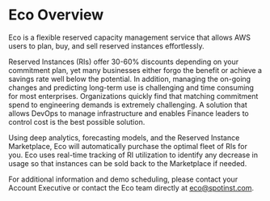# Eco Overview

Eco is a flexible reserved capacity management service that allows AWS users to plan, buy, and sell reserved instances effortlessly.

Reserved Instances (RIs) offer 30-60% discounts depending on your commitment plan, yet many businesses either forgo the benefit or achieve a savings rate well below the potential. In addition, managing the on-going changes and predicting long-term use is challenging and time consuming for most enterprises. Organizations quickly find that matching commitment spend to engineering demands is extremely challenging. A solution that allows DevOps to manage infrastructure and enables Finance leaders to control cost is the best possible solution.

Using deep analytics, forecasting models, and the Reserved Instance Marketplace, Eco will automatically purchase the optimal fleet of RIs for you. Eco uses real-time tracking of RI utilization to identify any decrease in usage so that instances can be sold back to the Marketplace if needed.

For additional information and demo scheduling, please contact your Account Executive or contact the Eco team directly at <eco@spotinst.com>.
